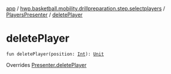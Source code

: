 [app](../../index.md) / [hwp.basketball.mobility.drillpreparation.step.selectplayers](../index.md) / [PlayersPresenter](index.md) / [deletePlayer](.)

# deletePlayer

`fun deletePlayer(position: `[`Int`](https://kotlinlang.org/api/latest/jvm/stdlib/kotlin/-int/index.html)`): `[`Unit`](https://kotlinlang.org/api/latest/jvm/stdlib/kotlin/-unit/index.html)

Overrides [Presenter.deletePlayer](../-players-contract/-presenter/delete-player.md)


